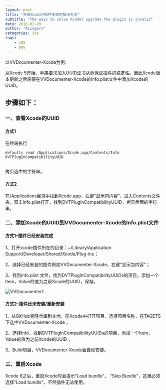 ```yaml
---
layout: post
title: "升级Xcode7插件无效的解决方法"
subtitle: "The ways to solve Xcode7 upgrade the plugin is invalid"
date: 2016-02-29 
author: "Asingers"
categories: ios
tags:
    - iOS
    - Dev
---
```

以VVDocumenter-Xcode为例:

<p>从Xcode 5开始，苹果要求加入UUID证书从而保证插件的稳定性。因此Xcode版本更新之后需要在VVDocumenter-Xcode的Info.plist文件中添加Xcode的UUID。</p>

<h2>步骤如下：</h2>

<h3>一、查看Xcode的UUID</h3>

<h4>方式1</h4>

<p>在终端执行</p>

<pre><code>defaults read /Applications/Xcode.app/Contents/Info DVTPlugInCompatibilityUUID
</code></pre>

<img src="http://images.90159.com/11/vvdocumenter3.jpg" alt="" class="shadow"/>


<p>拷贝选中的字符串。</p>

<h4>方式2</h4>

<p>在/Applications目录中找到Xcode.app，右键”显示包内容”，进入Contents文件夹，双击Info.plist打开，找到DVTPlugInCompatibilityUUID，拷贝后面的字符串。</p>

<h3>二、添加Xcode的UUID到VVDocumenter-Xcode的Info.plist文件</h3>

<h4>方式1&ndash;插件已经安装完成</h4>

<p>1、打开xcode插件所在的目录：~/Library/Application Support/Developer/Shared/Xcode/Plug-ins；</p>

<p>2、选择已经安装的插件例如VVDocumenter-Xcode，右键”显示包内容”；</p>

<p>3、找到info.plist 文件，找到DVTPlugInCompatibilityUUIDs的项目，添加一个Item，Value的值为之前Xcode的UUID，保存。</p>

<p><img src="http://images.90159.com/11/vvdocumenter4.jpg" alt="VVDocumenter1" /></p>

<h4>方式2&ndash;插件还未安装/重新安装</h4>

<p>1、从GitHub克隆仓库到本地，在Xcode中打开项目，选择项目名称，在TAGETS下选中VVDocumenter-Xcode；</p>

<p>2、选择Info，找到DVTPlugInCompatibilityUUIDs的项目，添加一个Item，Value的值为之前Xcode的UUID；</p>

<p>3、Build项目，VVDocumenter-Xcode会自动安装。</p>

<h3>三、重启Xcode</h3>

<p>Xcode 6之后，重启Xcode时会提示“Load bundle”、 “Skip Bundle”，这里必须选择“Load bundle”，不然插件无法使用。</p>
